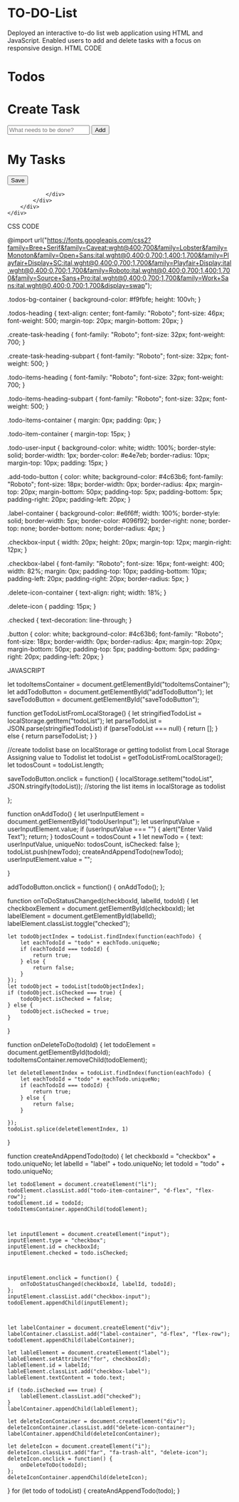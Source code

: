 # TO-DO-List
Deployed an interactive to-do list web application using HTML and JavaScript. Enabled users to add and delete tasks with a focus on responsive design.
HTML CODE 
<!DOCTYPE html>
<html>

<head>
    <link rel="stylesheet" href="https://stackpath.bootstrapcdn.com/bootstrap/4.5.2/css/bootstrap.min.css" integrity="sha384-JcKb8q3iqJ61gNV9KGb8thSsNjpSL0n8PARn9HuZOnIxN0hoP+VmmDGMN5t9UJ0Z" crossorigin="anonymous" />
    <script src="https://code.jquery.com/jquery-3.5.1.slim.min.js" integrity="sha384-DfXdz2htPH0lsSSs5nCTpuj/zy4C+OGpamoFVy38MVBnE+IbbVYUew+OrCXaRkfj" crossorigin="anonymous"></script>
    <script src="https://cdn.jsdelivr.net/npm/popper.js@1.16.1/dist/umd/popper.min.js" integrity="sha384-9/reFTGAW83EW2RDu2S0VKaIzap3H66lZH81PoYlFhbGU+6BZp6G7niu735Sk7lN" crossorigin="anonymous"></script>
    <script src="https://stackpath.bootstrapcdn.com/bootstrap/4.5.2/js/bootstrap.min.js" integrity="sha384-B4gt1jrGC7Jh4AgTPSdUtOBvfO8shuf57BaghqFfPlYxofvL8/KUEfYiJOMMV+rV" crossorigin="anonymous"></script>
    <script src="https://kit.fontawesome.com/5f59ca6ad3.js" crossorigin="anonymous"></script>
</head>

<body>
    <div class="todos-bg-container">
        <div class="container">
            <div class="row">
                <div class="col-12">
                    <h1 class="todos-heading">Todos</h1>
                    <h1 class="create-task-heading">
                        Create <span class="create-task-heading-subpart">Task</span>
                    </h1>
                    <input type="text" id="todoUserInput" class="todo-user-input" placeholder="What needs to be done?" />
                    <button class="add-todo-button" id="addTodoButton">Add</button>
                    <h1 class="todo-items-heading">
                        My <span class="todo-items-heading-subpart">Tasks</span>
                    </h1>
                    <ul class="todo-items-container" id="todoItemsContainer">
                    </ul>
                    <button class="button" id="saveTodoButton">Save</button>

                </div>
            </div>
        </div>
    </div>
</body>

</html> 
CSS CODE 

@import url("https://fonts.googleapis.com/css2?family=Bree+Serif&family=Caveat:wght@400;700&family=Lobster&family=Monoton&family=Open+Sans:ital,wght@0,400;0,700;1,400;1,700&family=Playfair+Display+SC:ital,wght@0,400;0,700;1,700&family=Playfair+Display:ital,wght@0,400;0,700;1,700&family=Roboto:ital,wght@0,400;0,700;1,400;1,700&family=Source+Sans+Pro:ital,wght@0,400;0,700;1,700&family=Work+Sans:ital,wght@0,400;0,700;1,700&display=swap");

.todos-bg-container {
    background-color: #f9fbfe;
    height: 100vh;
}

.todos-heading {
    text-align: center;
    font-family: "Roboto";
    font-size: 46px;
    font-weight: 500;
    margin-top: 20px;
    margin-bottom: 20px;
}

.create-task-heading {
    font-family: "Roboto";
    font-size: 32px;
    font-weight: 700;
}

.create-task-heading-subpart {
    font-family: "Roboto";
    font-size: 32px;
    font-weight: 500;
}

.todo-items-heading {
    font-family: "Roboto";
    font-size: 32px;
    font-weight: 700;
}

.todo-items-heading-subpart {
    font-family: "Roboto";
    font-size: 32px;
    font-weight: 500;
}

.todo-items-container {
    margin: 0px;
    padding: 0px;
}

.todo-item-container {
    margin-top: 15px;
}

.todo-user-input {
    background-color: white;
    width: 100%;
    border-style: solid;
    border-width: 1px;
    border-color: #e4e7eb;
    border-radius: 10px;
    margin-top: 10px;
    padding: 15px;
}

.add-todo-button {
    color: white;
    background-color: #4c63b6;
    font-family: "Roboto";
    font-size: 18px;
    border-width: 0px;
    border-radius: 4px;
    margin-top: 20px;
    margin-bottom: 50px;
    padding-top: 5px;
    padding-bottom: 5px;
    padding-right: 20px;
    padding-left: 20px;
}

.label-container {
    background-color: #e6f6ff;
    width: 100%;
    border-style: solid;
    border-width: 5px;
    border-color: #096f92;
    border-right: none;
    border-top: none;
    border-bottom: none;
    border-radius: 4px;
}

.checkbox-input {
    width: 20px;
    height: 20px;
    margin-top: 12px;
    margin-right: 12px;
}

.checkbox-label {
    font-family: "Roboto";
    font-size: 16px;
    font-weight: 400;
    width: 82%;
    margin: 0px;
    padding-top: 10px;
    padding-bottom: 10px;
    padding-left: 20px;
    padding-right: 20px;
    border-radius: 5px;
}

.delete-icon-container {
    text-align: right;
    width: 18%;
}

.delete-icon {
    padding: 15px;
}

.checked {
    text-decoration: line-through;
}

.button {
    color: white;
    background-color: #4c63b6;
    font-family: "Roboto";
    font-size: 18px;
    border-width: 0px;
    border-radius: 4px;
    margin-top: 20px;
    margin-bottom: 50px;
    padding-top: 5px;
    padding-bottom: 5px;
    padding-right: 20px;
    padding-left: 20px;
} 

JAVASCRIPT 

let todoItemsContainer = document.getElementById("todoItemsContainer");
let addTodoButton = document.getElementById("addTodoButton");
let saveTodoButton = document.getElementById("saveTodoButton");

function getTodoListFromLocalStorage() {
    let stringifiedTodoList = localStorage.getItem("todoList");
    let parseTodoList = JSON.parse(stringifiedTodoList)
    if (parseTodoList === null) {
        return [];
    } else {
        return parseTodoList;
    }
}

//create todolist base on localStorage or getting todolist from Local Storage Assigning value to Todolist 
let todoList = getTodoListFromLocalStorage();
let todosCount = todoList.length;


saveTodoButton.onclick = function() {
    localStorage.setItem("todoList", JSON.stringify(todoList)); //storing the list items in localStorage as todolist

};

function onAddTodo() {
    let userInputElement = document.getElementById("todoUserInput");
    let userInputValue = userInputElement.value;
    if (userInputValue === "") {
        alert("Enter Valid Text");
        return;
    }
    todosCount = todosCount + 1
    let newTodo = {
        text: userInputValue,
        uniqueNo: todosCount,
        isChecked: false
    };
    todoList.push(newTodo);
    createAndAppendTodo(newTodo);
    userInputElement.value = "";

}

addTodoButton.onclick = function() {
    onAddTodo();
};

function onToDoStatusChanged(checkboxId, labelId, todoId) {
    let checkboxElement = document.getElementById(checkboxId);
    let labelElement = document.getElementById(labelId);
    labelElement.classList.toggle("checked");

    let todoObjectIndex = todoList.findIndex(function(eachTodo) {
        let eachTodoId = "todo" + eachTodo.uniqueNo;
        if (eachTodoId === todoId) {
            return true;
        } else {
            return false;
        }
    });
    let todoObject = todoList[todoObjectIndex];
    if (todoObject.isChecked === true) {
        todoObject.isChecked = false;
    } else {
        todoObject.isChecked = true;
    }
}

function onDeleteToDo(todoId) {
    let todoElement = document.getElementById(todoId);
    todoItemsContainer.removeChild(todoElement);

    let deleteElementIndex = todoList.findIndex(function(eachTodo) {
        let eachTodoId = "todo" + eachTodo.uniqueNo;
        if (eachTodoId === todoId) {
            return true;
        } else {
            return false;
        }

    });
    todoList.splice(deleteElementIndex, 1)
}

function createAndAppendTodo(todo) {
    let checkboxId = "checkbox" + todo.uniqueNo;
    let labelId = "label" + todo.uniqueNo;
    let todoId = "todo" + todo.uniqueNo;

    let todoElement = document.createElement("li");
    todoElement.classList.add("todo-item-container", "d-flex", "flex-row");
    todoElement.id = todoId;
    todoItemsContainer.appendChild(todoElement);



    let inputElement = document.createElement("input");
    inputElement.type = "checkbox";
    inputElement.id = checkboxId;
    inputElement.checked = todo.isChecked;



    inputElement.onclick = function() {
        onToDoStatusChanged(checkboxId, labelId, todoId);
    };
    inputElement.classList.add("checkbox-input");
    todoElement.appendChild(inputElement);



    let labelContainer = document.createElement("div");
    labelContainer.classList.add("label-container", "d-flex", "flex-row");
    todoElement.appendChild(labelContainer);

    let lableElement = document.createElement("label");
    lableElement.setAttribute("for", checkboxId);
    lableElement.id = labelId;
    lableElement.classList.add("checkbox-label");
    lableElement.textContent = todo.text;

    if (todo.isChecked === true) {
        lableElement.classList.add("checked");
    }
    labelContainer.appendChild(lableElement);

    let deleteIconContainer = document.createElement("div");
    deleteIconContainer.classList.add("delete-icon-container");
    labelContainer.appendChild(deleteIconContainer);

    let deleteIcon = document.createElement("i");
    deleteIcon.classList.add("far", "fa-trash-alt", "delete-icon");
    deleteIcon.onclick = function() {
        onDeleteToDo(todoId);
    };
    deleteIconContainer.appendChild(deleteIcon);
}
for (let todo of todoList) {
    createAndAppendTodo(todo);
}
